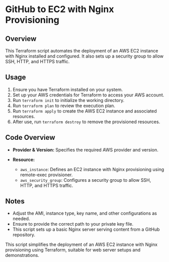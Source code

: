 # GitHub to EC2 with Nginx Provisioning

## Overview

This Terraform script automates the deployment of an AWS EC2 instance with Nginx installed and configured. It also sets up a security group to allow SSH, HTTP, and HTTPS traffic.

## Usage

1. Ensure you have Terraform installed on your system.
2. Set up your AWS credentials for Terraform to access your AWS account.
3. Run `terraform init` to initialize the working directory.
4. Run `terraform plan` to review the execution plan.
5. Run `terraform apply` to create the AWS EC2 instance and associated resources.
6. After use, run `terraform destroy` to remove the provisioned resources.

## Code Overview

- **Provider & Version:** Specifies the required AWS provider and version.

- **Resource:**
  - `aws_instance`: Defines an EC2 instance with Nginx provisioning using remote-exec provisioner.
  - `aws_security_group`: Configures a security group to allow SSH, HTTP, and HTTPS traffic.

## Notes

- Adjust the AMI, instance type, key name, and other configurations as needed.
- Ensure to provide the correct path to your private key file.
- This script sets up a basic Nginx server serving content from a GitHub repository.

This script simplifies the deployment of an AWS EC2 instance with Nginx provisioning using Terraform, suitable for web server setups and demonstrations.

